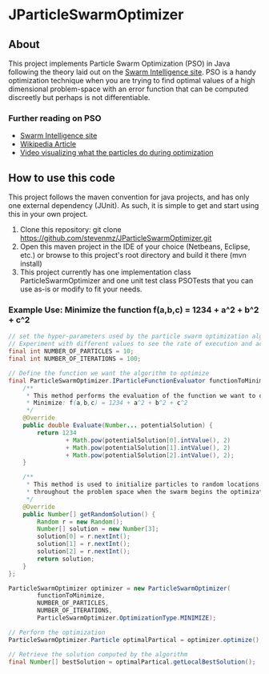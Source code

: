 # JParticleSwarmOptimizer

## About

This project implements Particle Swarm Optimization (PSO) in Java following the theory laid out on the [Swarm Intelligence site](http://www.swarmintelligence.org/index.php). PSO is a handy optimization technique when you are trying to find optimal values of a high dimensional problem-space with an error function that can be computed discreetly but perhaps is not differentiable.

### Further reading on PSO

* [Swarm Intelligence site](http://www.swarmintelligence.org/index.php)
* [Wikipedia Article](http://en.wikipedia.org/wiki/Particle_swarm_optimization)
* [Video visualizing what the particles do during optimization](http://vimeo.com/17407010)

## How to use this code
This project follows the maven convention for java projects, and has only one external dependency (JUnit). As such, it is simple to get and start using this in your own project.

1. Clone this repository: git clone https://github.com/stevenmz/JParticleSwarmOptimizer.git
2. Open this maven project in the IDE of your choice (Netbeans, Eclipse, etc.) or browse to this project's root directory and build it there (mvn install)
3. This project currently has one implementation class ParticleSwarmOptimizer and one unit test class PSOTests that you can use as-is or modify to fit your needs.


### Example Use: Minimize the function f(a,b,c) = 1234 + a^2 + b^2 + c^2
```java
// set the hyper-parameters used by the particle swarm optimization algorithm.
// Experiment with different values to see the rate of execution and accuracy
final int NUMBER_OF_PARTICLES = 10; 
final int NUMBER_OF_ITERATIONS = 100;

// Define the function we want the algorithm to optimize
final ParticleSwarmOptimizer.IParticleFunctionEvaluator functionToMinimize = new ParticleSwarmOptimizer.IParticleFunctionEvaluator() {
    /**
     * This method performs the evaluation of the function we want to optimize
     * Minimize: f(a,b,c) = 1234 + a^2 + b^2 + c^2
     */
	@Override
    public double Evaluate(Number... potentialSolution) {
        return 1234
                + Math.pow(potentialSolution[0].intValue(), 2)
                + Math.pow(potentialSolution[1].intValue(), 2)
                + Math.pow(potentialSolution[2].intValue(), 2);
    }

    /**
     * This method is used to initialize particles to random locations 
     * throughout the problem space when the swarm begins the optimization routine. 
     */
    @Override
    public Number[] getRandomSolution() {
        Random r = new Random();
        Number[] solution = new Number[3];
        solution[0] = r.nextInt();
        solution[1] = r.nextInt();
        solution[2] = r.nextInt();
        return solution;
    }
};

ParticleSwarmOptimizer optimizer = new ParticleSwarmOptimizer(
        functionToMinimize,
        NUMBER_OF_PARTICLES,
        NUMBER_OF_ITERATIONS,
        ParticleSwarmOptimizer.OptimizationType.MINIMIZE);

// Perform the optimization
ParticleSwarmOptimizer.Particle optimalPartical = optimizer.optimize();

// Retrieve the solution computed by the algorithm
final Number[] bestSolution = optimalPartical.getLocalBestSolution();
```
